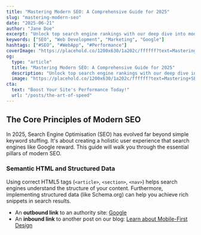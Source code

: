 ```yaml
---
title: "Mastering Modern SEO: A Comprehensive Guide for 2025"
slug: "mastering-modern-seo"
date: "2025-06-21"
author: "Jane Doe"
excerpt: "Unlock top search engine rankings with our deep dive into modern SEO techniques, covering everything from semantic HTML to structured data and performance metrics."
keywords: ["SEO", "Web Development", "Marketing", "Google"]
hashtags: ["#SEO", "#WebApp", "#Performance"]
coverImage: "https://placehold.co/1200x630/1a202c/ffffff?text=Mastering+SEO"
og:
  type: "article"
  title: "Mastering Modern SEO: A Comprehensive Guide for 2025"
  description: "Unlock top search engine rankings with our deep dive into modern SEO techniques."
  image: "https://placehold.co/1200x630/1a202c/ffffff?text=Mastering+SEO"
cta:
  text: "Boost Your Site's Performance Today!"
  url: "/posts/the-art-of-speed"
---
```


## The Core Principles of Modern SEO

In 2025, Search Engine Optimisation (SEO) has evolved far beyond simple keyword stuffing. It's about creating a holistic user experience that search engines like Google reward. This guide will walk you through the essential pillars of modern SEO.

### Semantic HTML and Structured Data

Using correct HTML5 tags (`<article>`, `<section>`, `<nav>`) helps search engines understand the structure of your content. Furthermore, implementing structured data (like Schema.org) can help you achieve rich snippets in search results.

- An **outbound link** to an authority site: [Google](https://www.google.com)
- An **inbound link** to another post on our blog: [Learn about Mobile-First Design](/posts/mobile-first-design)
  